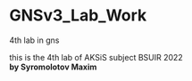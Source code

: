 # GNSv3_Lab_Work
4th lab in gns

this is the 4th lab of AKSiS subject BSUIR 2022<br>
**by Syromolotov Maxim**
